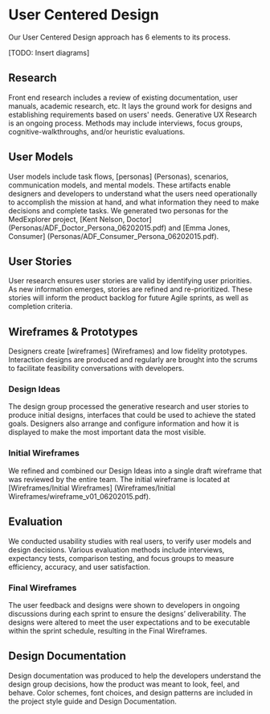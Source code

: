 # User Centered Design

Our User Centered Design approach has 6 elements to its process.

[TODO: Insert diagrams]

## Research

Front end research includes a review of existing documentation, user manuals, academic research, etc. It lays the ground work for designs and establishing requirements based on users' needs. Generative UX Research is an ongoing process. Methods may include interviews, focus groups, cognitive-walkthroughs, and/or heuristic evaluations.

## User Models

User models include task flows, [personas] (Personas), scenarios, communication models, and mental models. These artifacts enable designers and developers to understand what the users need operationally to accomplish the mission at hand, and what information they need to make decisions and complete tasks. We generated two personas for the MedExplorer project, [Kent Nelson, Doctor] (Personas/ADF_Doctor_Persona_06202015.pdf) and [Emma Jones, Consumer] (Personas/ADF_Consumer_Persona_06202015.pdf).

## User Stories

User research ensures user stories are valid by identifying user priorities. As new information emerges, stories are refined and re-prioritized. These stories will inform the product backlog for future Agile sprints, as well as completion criteria.

## Wireframes & Prototypes

Designers create [wireframes] (Wireframes) and low fidelity prototypes. Interaction designs are produced and regularly are brought into the scrums to facilitate feasibility conversations with developers.

### Design Ideas

The design group processed the generative research and user stories to produce initial designs, interfaces that could be used to achieve the stated goals.  Designers also arrange and configure information and how it is displayed to make the most important data the most visible.

### Initial Wireframes

We refined and combined our Design Ideas into a single draft wireframe that was reviewed by the entire team. The initial wireframe is located at [Wireframes/Initial Wireframes] (Wireframes/Initial Wireframes/wireframe_v01_06202015.pdf).

## Evaluation

We conducted usability studies with real users, to verify user models and design decisions. Various evaluation methods include interviews, expectancy tests, comparison testing, and focus groups to measure efficiency, accuracy, and user satisfaction.

### Final Wireframes

The user feedback and designs were shown to developers in ongoing discussions during each sprint to ensure the designs’ deliverability.  The designs were altered to meet the user expectations and to be executable within the sprint schedule, resulting in the Final Wireframes.

## Design Documentation

Design documentation was produced to help the developers understand the design group decisions, how the product was meant to look, feel, and behave.  Color schemes, font choices, and design patterns are included in the project style guide and Design Documentation.


